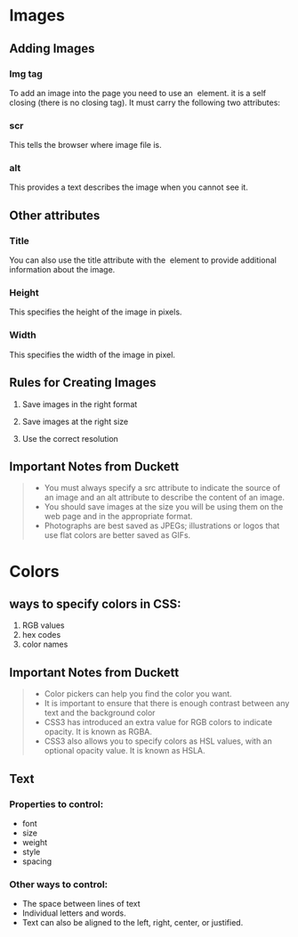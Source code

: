 # Images
## Adding Images
### Img tag
To add an image into the page you need to use an <img> element.
it is a self closing (there is no closing tag). It must carry the 
following two attributes:

### scr 
This tells the browser where image file is.

### alt
This provides a text describes the image when you cannot see it.

## Other attributes
### Title
You can also use the title attribute with the <img> element 
to provide additional information about the image.

### Height
This specifies the height of the image in pixels.
### Width
This specifies the width of the image in pixel.

## Rules for Creating Images
1. Save images in the right format

1. Save images at the right size

1. Use the correct resolution

## Important Notes from Duckett
 
 > * You must always specify a src attribute to indicate the source of an image and an alt attribute to describe the content of an image. 
 > * You should save images at the size you will be using them on the web page and in the appropriate format.
 > * Photographs are best saved as JPEGs; illustrations or logos that use flat colors are better saved as GIFs.
 
# Colors 




## ways to specify colors in CSS:
 1. RGB values
 1. hex codes
 1. color names

## Important Notes from Duckett

 > * Color pickers can help you find the color you want.  
 > * It is important to ensure that there is enough contrast between any text and the background color
 > * CSS3 has introduced an extra value for RGB colors to indicate opacity. It is known as RGBA.
 > * CSS3 also allows you to specify colors as HSL values, with an optional opacity value. It is known as HSLA.
 
## Text 
### Properties to control:
* font 
* size 
* weight
* style 
* spacing


### Other ways to control:  
* The space between lines of text 
* Individual letters and words.
* Text can also be aligned to the left, right, center, or justified. 
